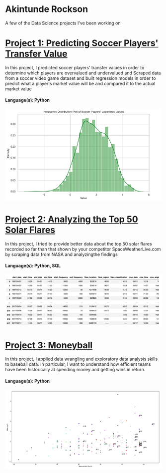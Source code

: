 
# Akintunde Rockson
A few of the Data Science projects I've been working on

# [Project 1: Predicting Soccer Players' Transfer Value](https://github.com/TundeRockson/My-Portfolio/blob/main/Soccer%20Proj/Soccer%20Project.ipynb)
In this project, I predicted soccer players' transfer values in order to determine which players are overvalued and undervalued and Scraped data from a soccer video game dataset and built regression models in order to predict what a player's market value will be and compared it to the actual market value
#### Language(s): Python

![](images/Screen%20Shot%202022-08-29%20at%204.18.30%20PM.png)

# [Project 2: Analyzing the Top 50 Solar Flares](https://github.com/TundeRockson/My-Portfolio/blob/main/Analyzing%20Top%2050%20Solar%20Flares/Top%2050%20Solar%20Flares.ipynb)
In this project, I tried to provide better data about the top 50 solar flares recorded so far than that shown by your competitor SpaceWeatherLive.com by scraping data from NASA and analyzingthe findings
#### Language(s): Python, SQL
![](images/Screen%20Shot%202022-08-29%20at%204.18.02%20PM.png)

# [Project 3: Moneyball](https://github.com/TundeRockson/My-Portfolio/blob/main/Moneyball/Moneyball%20Project.ipynb)
In this project, I applied data wrangling and exploratory data analysis skills to baseball data. In particular, I want to understand how efficient teams have been historically at spending money and getting wins in return.
#### Language(s): Python
![](images/Screen%20Shot%202022-08-29%20at%204.17.23%20PM.png)
